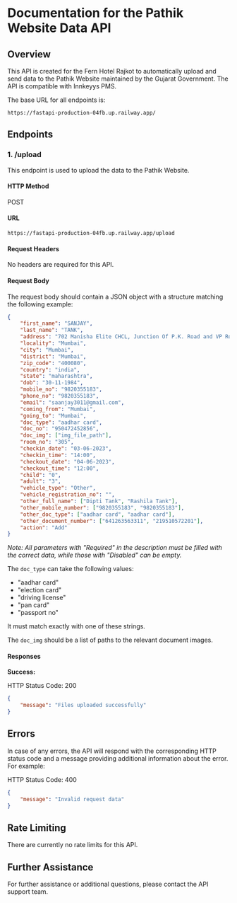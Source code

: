 # Documentation for the Pathik Website Data API

## Overview

This API is created for the Fern Hotel Rajkot to automatically upload and send data to the Pathik Website maintained by the Gujarat Government. The API is compatible with Innkeyys PMS. 

The base URL for all endpoints is: 
```
https://fastapi-production-04fb.up.railway.app/
```

## Endpoints

### 1. /upload

This endpoint is used to upload the data to the Pathik Website.

#### HTTP Method

POST

#### URL

```
https://fastapi-production-04fb.up.railway.app/upload
```

#### Request Headers

No headers are required for this API.

#### Request Body

The request body should contain a JSON object with a structure matching the following example:

```json
{
    "first_name": "SANJAY",
    "last_name": "TANK",
    "address": "702 Manisha Elite CHCL, Junction Of P.K. Road and VP Road, Near to Aditi Hospital, Mumbai, Mumbai Suburban, Maharashtra, 400080",
    "locality": "Mumbai",
    "city": "Mumbai",
    "district": "Mumbai",
    "zip_code": "400080",
    "country": "india",
    "state": "maharashtra",
    "dob": "30-11-1984",
    "mobile_no": "9820355183",
    "phone_no": "9820355183",
    "email": "saanjay3011@gmail.com",
    "coming_from": "Mumbai",
    "going_to": "Mumbai",
    "doc_type": "aadhar card",
    "doc_no": "950472452856",
    "doc_img": ["img_file_path"],
    "room_no": "305",
    "checkin_date": "03-06-2023",
    "checkin_time": "14:00",
    "checkout_date": "04-06-2023",
    "checkout_time": "12:00",
    "child": "0",
    "adult": "3",
    "vehicle_type": "Other",
    "vehicle_registration_no": "",
    "other_full_name": ["Dipti Tank", "Rashila Tank"],
    "other_mobile_number": ["9820355183", "9820355183"],
    "other_doc_type": ["aadhar card", "aadhar card"],
    "other_document_number": ["641263563311", "219510572201"],
    "action": "Add"
}
```

*Note: All parameters with "Required" in the description must be filled with the correct data, while those with "Disabled" can be empty.*

The `doc_type` can take the following values:
- "aadhar card"
- "election card"
- "driving license"
- "pan card"
- "passport no"

It must match exactly with one of these strings.

The `doc_img` should be a list of paths to the relevant document images. 

#### Responses

**Success:**

HTTP Status Code: 200

```json
{
    "message": "Files uploaded successfully"
}
```

## Errors

In case of any errors, the API will respond with the corresponding HTTP status code and a message providing additional information about the error. For example:

HTTP Status Code: 400

```json
{
    "message": "Invalid request data"
}
```

## Rate Limiting

There are currently no rate limits for this API. 

## Further Assistance

For further assistance or additional questions, please contact the API support team.

